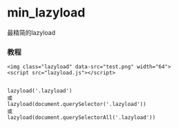 # min_lazyload
最精简的lazyload

### 教程

```
<img class="lazyload" data-src="test.png" width="64">
<script src="lazyload.js"></script>


lazyload('.lazyload')
或
lazyload(document.querySelector('.lazyload'))
或
lazyload(document.querySelectorAll('.lazyload'))
```
